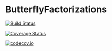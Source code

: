 # ButterflyFactorizations

[![Build Status](https://travis-ci.org/ettersi/ButterflyFactorizations.jl.svg?branch=master)](https://travis-ci.org/ettersi/ButterflyFactorizations.jl)

[![Coverage Status](https://coveralls.io/repos/ettersi/ButterflyFactorizations.jl/badge.svg?branch=master&service=github)](https://coveralls.io/github/ettersi/ButterflyFactorizations.jl?branch=master)

[![codecov.io](http://codecov.io/github/ettersi/ButterflyFactorizations.jl/coverage.svg?branch=master)](http://codecov.io/github/ettersi/ButterflyFactorizations.jl?branch=master)
